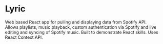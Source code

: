 # Lyric

Web based React app for pulling and displaying data from Spotify API. Allows playlists, music playback, custom authentication via Spotify and live editing and syncing of Spotify music. Built to demonstrate React skills. Uses React Context API.